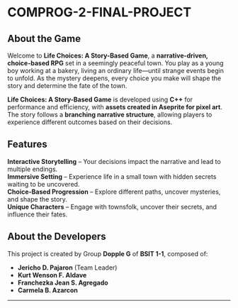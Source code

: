 

# **COMPROG-2-FINAL-PROJECT**  

## **About the Game**  
Welcome to **Life Choices: A Story-Based Game**, a **narrative-driven, choice-based RPG** set in a seemingly peaceful town. You play as a young boy working at a bakery, living an ordinary life—until strange events begin to unfold. As the mystery deepens, every choice you make will shape the story and determine the fate of the town.  

**Life Choices: A Story-Based Game** is developed using **C++** for performance and efficiency, with **assets created in Aseprite for pixel art**. The story follows a **branching narrative structure**, allowing players to experience different outcomes based on their decisions.  

## **Features**  
**Interactive Storytelling** – Your decisions impact the narrative and lead to multiple endings.  
**Immersive Setting** – Experience life in a small town with hidden secrets waiting to be uncovered.  
**Choice-Based Progression** – Explore different paths, uncover mysteries, and shape the story.  
**Unique Characters** – Engage with townsfolk, uncover their secrets, and influence their fates.  

## **About the Developers**  
This project is created by Group **Dopple G** of **BSIT 1-1**, composed of:  
- **Jericho D. Pajaron** (Team Leader)  
- **Kurt Wenson F. Aldave**  
- **Franchezka Jean S. Agregado**  
- **Carmela B. Azarcon**  

---


